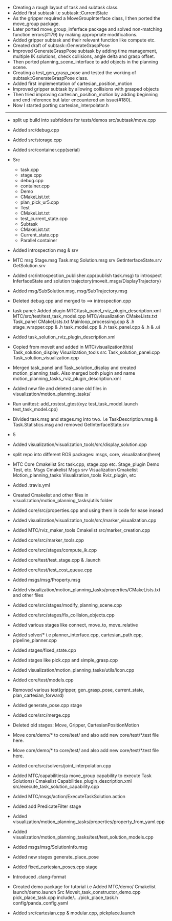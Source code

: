 - Creating a rough layout of task and subtask class.
- Added first subtask i.e subtask::CurrentState
- As the gripper required a MoveGroupInterface class, I then ported the move_group package.
- Later ported move_group_inferface package and solved non-matching function errors(#179) by making appropriate modifications.
- Added gripper subtask and their relevant function like compute etc.
- Created draft of subtask::GenerateGraspPose
- Improved GenerateGraspPose subtask by adding time management, multiple IK solutions, check collisions, angle delta and grasp offset.
- Then ported planning_scene_interface to add objects in the planning scene.
- Creating a test_gen_grasp_pose and tested the working of subtask::GenerateGraspPose class.
- Added first implementation of cartesian_position_motion
- Improved gripper subtask by allowing collisions with grasped objects
- Then tried improving cartesian_position_motion by adding beginning and end inference but later encountered an issue(#180).
- Now I started porting cartesian_interpolator.h

---
- split up build into subfolders for tests/demos
src/subtask/move.cpp
- Added src/debug.cpp
- Added src/storage.cpp
- Added src/container.cpp(serial)
- Src
  - task.cpp
  - stage.cpp
  - debug.cpp
  - container.cpp
  - Demo
  - CMakeList.txt
  - plan_pick_ur5.cpp
  - Test
  - CMakeList.txt
  - test_current_state.cpp
  - Subtask
  - CMakeList.txt
  - Current_state.cpp
  - Parallel container
- Added introspection msg & srv


- MTC
msg
Stage.msg
Task.msg
Solution.msg
srv
GetInterfaceState.srv
GetSolution.srv
- Added src/introspection_publisher.cpp(publish task.msg) to introspect InferfaceState and solution trajectory(moveit_msgs/DisplayTrajectory)
- Added msg/SubSolution.msg, msg/SubTrajectory.msg
- Deleted debug.cpp and merged to ==> introspection.cpp
- task panel: Added plugin MTC/task_panel_rviz_plugin_description.xml
MTC/src/test/test_task_model.cpp
MTC/visualization
CMakeLists.txt
Task_panel
CMakeLists.txt
Mainloop_processing.cpp & .h
stage_wrapper.cpp & .h
task_model.cpp & .h
task_panel.cpp & .h & .ui
- Added task_solution_rviz_plugin_description.xml
- Copied from moveit and added in MTC/visualization(this)
 Task_solution_display
Visualization_tools
src
Task_solution_panel.cpp
Task_solution_visualization.cpp
- Merged task_panel and Task_solution_display and created motion_planning_task. Also merged both plugin and name  motion_planning_tasks_rviz_plugin_description.xml
- Added new file and deleted some old files in visualization/motion_planning_tasks/ 
- Run unittest: add_rostest_gtest(xyz test_task_model.launch test_task_model.cpp)
- Divided task.msg and stages.mg into two. I.e TaskDescription.msg & Task.Statistics.msg and removed GetInterfaceState.srv
- 5
- Added visualization/visualization_tools/src/display_solution.cpp
- split repo into different ROS packages: msgs, core, visualization(here)
- MTC
Core
Cmakelist
Src
task.cpp, stage.cpp etc.
Stage_plugin
Demo
Test, etc.
Msgs
Cmakelist
Msgs
srv
Visualization
Cmakelist
Motion_planning_tasks
Visualization_tools
Rviz_plugin, etc
- Added .travis.yml
- Created Cmakelist and other files in visualization/motion_planning_tasks/utils folder
- Added core/src/properties.cpp and using them in code for ease insead
- Added visualization/visualization_tools/src/marker_visualization.cpp
- Added MTC/rviz_maker_tools
Cmakelist
src/marker_creation.cpp
- Added core/src/marker_tools.cpp
- Added core/src/stages/compute_ik.cpp
- Added core/test/test_stage.cpp & .launch
- Added core/test/test_cost_queue.cpp
- Added  msgs/msg/Property.msg
- Added visualization/motion_planning_tasks/properties/CMakeLists.txt and other files
- Added core/src/stages/modify_planning_scene.cpp
- Added core/src/stages/fix_collision_objects.cpp
- Added various stages like connect, move_to, move_relative
- Added solver/* i.e planner_interface.cpp, cartesian_path.cpp, pipeline_planner.cpp
- Added stages/fixed_state.cpp
- Added stages like pick.cpp and simple_grasp.cpp
- Added visualization/motion_planning_tasks/utils/icon.cpp
- Added core/test/models.cpp 
- Removed various test(gripper, gen_grasp_pose, current_state, plan_cartesian_forward)
- Added generate_pose.cpp stage
- Added core/src/merge.cpp
- Deleted old stages: Move, Gripper, CartesianPositionMotion
- Move core/demo/* to core/test/ and also add new core/test/*.test file here.
- Move core/demo/* to core/test/ and also add new core/test/*.test file here.
- Added core/src/solvers/joint_interpolation.cpp
- Added MTC/capabilities(a move_group capability to execute Task Solutions)
Cmakelist
Capabilities_plugin_description.xml
src/execute_task_solution_capability.cpp
- Added MTC/msgs/action/ExecuteTaskSolution.action
- Added add PredicateFilter stage
- Added visualization/motion_planning_tasks/properties/property_from_yaml.cpp
- Added visualization/motion_planning_tasks/test/test_solution_models.cpp
- Added msgs/msg/SolutionInfo.msg
- Added new stages generate_place_pose
- Added fixed_cartesian_poses.cpp stage
- Introduced .clang-format
- Created demo package for tutorial i.e Added MTC/demo/
Cmakelist
launch/demo.launch
Src
Moveit_task_constructor_demo.cpp
pick_place_task.cpp
include/…./pick_place_task.h
config/panda_config.yaml
- Added src/cartesian.cpp & modular.cpp, pickplace.launch

